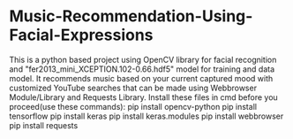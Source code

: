 # Music-Recommendation-Using-Facial-Expressions
This is a python based project using OpenCV library for facial recognition and "fer2013_mini_XCEPTION.102-0.66.hdf5" model for training and data model. It recommends music based on your current captured mood with customized YouTube searches that can be made using Webbrowser Module/Library and Requests Library.
Install these files in cmd before you proceed(use these commands):
pip install opencv-python
pip install tensorflow
pip install keras
pip install keras.modules
pip install webbrowser
pip install requests
